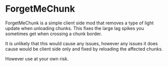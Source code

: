 # ForgetMeChunk

ForgetMeChunk is a simple client side mod that removes a type of light update when unloading chunks.
This fixes the large lag spikes you sometimes get when crossing a chunk border.

It is unlikely that this would cause any issues, however any issues it does cause would be client side only and fixed by reloading the affected chunks.

However use at your own risk.
